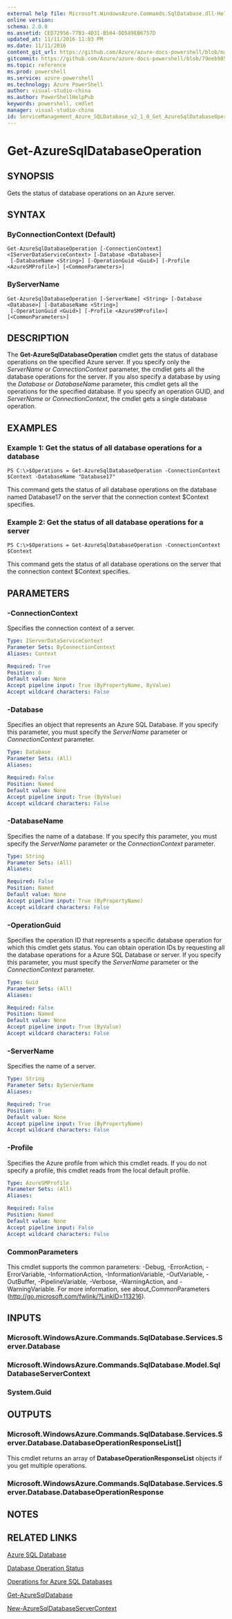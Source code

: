 ```yaml
---
external help file: Microsoft.WindowsAzure.Commands.SqlDatabase.dll-Help.xml
online version: 
schema: 2.0.0
ms.assetid: CED72956-77B3-4D31-B504-DD589EB6757D
updated_at: 11/11/2016 11:03 PM
ms.date: 11/11/2016
content_git_url: https://github.com/Azure/azure-docs-powershell/blob/master/azureps-cmdlets-docs/ServiceManagement/Azure.SQLDatabase/v2.1.0/Get-AzureSqlDatabaseOperation.md
gitcommit: https://github.com/Azure/azure-docs-powershell/blob/79eeb985ea480979357fb4695832a0c3d29a48bf/azureps-cmdlets-docs/ServiceManagement/Azure.SQLDatabase/v2.1.0/Get-AzureSqlDatabaseOperation.md
ms.topic: reference
ms.prod: powershell
ms.service: azure-powershell
ms.technology: Azure PowerShell
author: visual-studio-china
ms.author: PowerShellHelpPub
keywords: powershell, cmdlet
manager: visual-studio-china
id: ServiceManagement_Azure_SQLDatabase_v2_1_0_Get_AzureSqlDatabaseOperation_md
---
```


# Get-AzureSqlDatabaseOperation

## SYNOPSIS
Gets the status of database operations on an Azure server.

## SYNTAX

### ByConnectionContext (Default)
```
Get-AzureSqlDatabaseOperation [-ConnectionContext] <IServerDataServiceContext> [-Database <Database>]
 [-DatabaseName <String>] [-OperationGuid <Guid>] [-Profile <AzureSMProfile>] [<CommonParameters>]
```

### ByServerName
```
Get-AzureSqlDatabaseOperation [-ServerName] <String> [-Database <Database>] [-DatabaseName <String>]
 [-OperationGuid <Guid>] [-Profile <AzureSMProfile>] [<CommonParameters>]
```

## DESCRIPTION
The **Get-AzureSqlDatabaseOperation** cmdlet gets the status of database operations on the specified Azure server.
If you specify only the *ServerName* or *ConnectionContext* parameter, the cmdlet gets all the database operations for the server.
If you also specify a database by using the *Database* or *DatabaseName* parameter, this cmdlet gets all the operations for the specified database.
If you specify an operation GUID, and *ServerName* or *ConnectionContext*, the cmdlet gets a single database operation.

## EXAMPLES

### Example 1: Get the status of all database operations for a database
```
PS C:\>$Operations = Get-AzureSqlDatabaseOperation -ConnectionContext $Context -DatabaseName "Database17"
```

This command gets the status of all database operations on the database named Database17 on the server that the connection context $Context specifies.

### Example 2: Get the status of all database operations for a server
```
PS C:\>$Operations = Get-AzureSqlDatabaseOperation -ConnectionContext $Context
```

This command gets the status of all database operations on the server that the connection context $Context specifies.

## PARAMETERS

### -ConnectionContext
Specifies the connection context of a server.

```yaml
Type: IServerDataServiceContext
Parameter Sets: ByConnectionContext
Aliases: Context

Required: True
Position: 0
Default value: None
Accept pipeline input: True (ByPropertyName, ByValue)
Accept wildcard characters: False
```

### -Database
Specifies an object that represents an Azure SQL Database.
If you specify this parameter, you must specify the *ServerName* parameter or *ConnectionContext* parameter.

```yaml
Type: Database
Parameter Sets: (All)
Aliases: 

Required: False
Position: Named
Default value: None
Accept pipeline input: True (ByValue)
Accept wildcard characters: False
```

### -DatabaseName
Specifies the name of a database.
If you specify this parameter, you must specify the *ServerName* parameter or the *ConnectionContext* parameter.

```yaml
Type: String
Parameter Sets: (All)
Aliases: 

Required: False
Position: Named
Default value: None
Accept pipeline input: True (ByPropertyName)
Accept wildcard characters: False
```

### -OperationGuid
Specifies the operation ID that represents a specific database operation for which this cmdlet gets status.
You can obtain operation IDs by requesting all the database operations for a Azure SQL Database or server.
If you specify this parameter, you must specify the *ServerName* parameter or the *ConnectionContext* parameter.

```yaml
Type: Guid
Parameter Sets: (All)
Aliases: 

Required: False
Position: Named
Default value: None
Accept pipeline input: True (ByValue)
Accept wildcard characters: False
```

### -ServerName
Specifies the name of a server.

```yaml
Type: String
Parameter Sets: ByServerName
Aliases: 

Required: True
Position: 0
Default value: None
Accept pipeline input: True (ByPropertyName)
Accept wildcard characters: False
```

### -Profile
Specifies the Azure profile from which this cmdlet reads.
If you do not specify a profile, this cmdlet reads from the local default profile.

```yaml
Type: AzureSMProfile
Parameter Sets: (All)
Aliases: 

Required: False
Position: Named
Default value: None
Accept pipeline input: False
Accept wildcard characters: False
```

### CommonParameters
This cmdlet supports the common parameters: -Debug, -ErrorAction, -ErrorVariable, -InformationAction, -InformationVariable, -OutVariable, -OutBuffer, -PipelineVariable, -Verbose, -WarningAction, and -WarningVariable. For more information, see about_CommonParameters (http://go.microsoft.com/fwlink/?LinkID=113216).

## INPUTS

### Microsoft.WindowsAzure.Commands.SqlDatabase.Services.Server.Database

### Microsoft.WindowsAzure.Commands.SqlDatabase.Model.SqlDatabaseServerContext

### System.Guid

## OUTPUTS

### Microsoft.WindowsAzure.Commands.SqlDatabase.Services.Server.Database.DatabaseOperationResponseList[]
This cmdlet returns an array of **DatabaseOperationResponseList** objects if you get multiple operations.

### Microsoft.WindowsAzure.Commands.SqlDatabase.Services.Server.Database.DatabaseOperationResponse

## NOTES

## RELATED LINKS

[Azure SQL Database](http://msdn.microsoft.com/library/ee336279.aspx)

[Database Operation Status](https://msdn.microsoft.com/en-us/library/azure/dn720371.aspx)

[Operations for Azure SQL Databases](https://msdn.microsoft.com/en-us/library/azure/dn505719.aspx)

[Get-AzureSqlDatabase](xref:ServiceManagement/Azure.SQLDatabase/v2.1.0/Get-AzureSqlDatabase.md)

[New-AzureSqlDatabaseServerContext](xref:ServiceManagement/Azure.SQLDatabase/v2.1.0/New-AzureSqlDatabaseServerContext.md)


